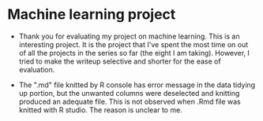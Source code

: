 # Machine learning project

* Thank you for evaluating my project on machine learning. This is an interesting project. It is the project that I've spent the most time on out of all the projects in the series so far (the eight I am taking). However, I tried to make the writeup selective and shorter for the ease of evaluation. 

* The ".md" file knitted by R console has error message in the data tidying up portion, but the unwanted columns were deselected and knitting produced an adequate file. This is not observed when .Rmd file was knitted with R studio. The reason is unclear to me.
